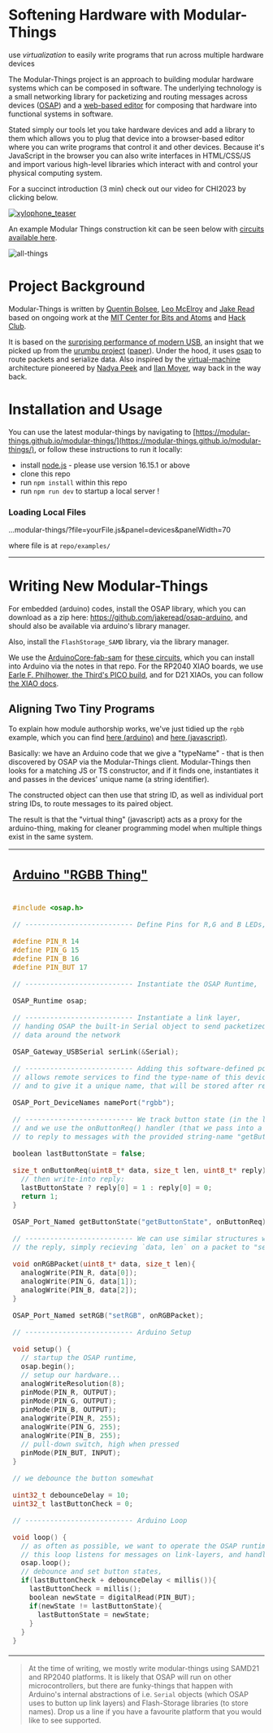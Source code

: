 # Softening Hardware with Modular-Things

use *virtualization* to easily write programs that run across multiple hardware devices

The Modular-Things project is an approach to building modular hardware systems which can be composed in software.
The underlying technology is a small networking library for packetizing and routing messages across devices ([OSAP](http://osap.tools/)) and a [web-based editor](https://modular-things.github.io/modular-things/) for composing that hardware into functional systems in software. 

Stated simply our tools let you take hardware devices and add a library to them which allows you to plug that device into a browser-based editor where you can write programs that control it and other devices. Because it's JavaScript in the browser you can also write interfaces in HTML/CSS/JS and import various high-level libraries which interact with and control your physical computing system.

For a succinct introduction (3 min) check out our video for CHI2023 by clicking below.

[![xylophone_teaser](https://user-images.githubusercontent.com/27078897/227839123-76ac63d5-3384-4ed5-862e-2ece6add0404.jpg)](https://vimeo.com/811895279)

An example Modular Things construction kit can be seen below with [circuits available here](https://github.com/modular-things/modular-things-circuits).

![all-things](https://user-images.githubusercontent.com/27078897/227838793-23ff9302-8a19-44f2-bb30-a2155078a1fb.jpg)

# Project Background

Modular-Things is written by [Quentin Bolsee](https://github.com/qbolsee), [Leo McElroy](https://github.com/leomcelroy) and [Jake Read](https://github.com/jakeread) based on ongoing work at the [MIT Center for Bits and Atoms](https://cba.mit.edu/) and [Hack Club](https://hackclub.com/). 

It is based on the [surprising performance of modern USB](log/2022-11_usb-motion-perf-tests-log.md), an insight that we picked up from the [urumbu project](https://gitlab.cba.mit.edu/neilg/urumbu) ([paper](https://cba.mit.edu/docs/papers/22.11.Urumbu.pdf)). Under the hood, it uses [osap](http://osap.tools/) to route packets and serialize data. Also inspired by the [virtual-machine](https://cba.mit.edu/docs/theses/16.08.Peek.pdf) architecture pioneered by [Nadya Peek](http://infosyncratic.nl/) and [Ilan Moyer](https://web.mit.edu/imoyer/www/index.html), way back in the way back. 

# Installation and Usage 

You can use the latest modular-things by navigating to [https://modular-things.github.io/modular-things/](https://modular-things.github.io/modular-things/), or follow these instructions to run it locally:

* install [node.js](https://nodejs.org/en/) - please use version 16.15.1 or above
* clone this repo
* run `npm install` within this repo
* run `npm run dev` to startup a local server !

### Loading Local Files

...modular-things/?file=yourFile.js&panel=devices&panelWidth=70

where file is at `repo/examples/`

--- 

# Writing New Modular-Things

For embedded (arduino) codes, install the OSAP library, which you can download as a zip here: https://github.com/jakeread/osap-arduino, and should also be available via arduino's library manager.

Also, install the `FlashStorage_SAMD` library, via the library manager.

We use the [ArduinoCore-fab-sam](https://github.com/qbolsee/ArduinoCore-fab-sam) for [these circuits](https://github.com/modular-things/modular-things-circuits), which you can install into Arduino via the notes in that repo. For the RP2040 XIAO boards, we use [Earle F. Philhower, the Third's PICO build](https://github.com/earlephilhower/arduino-pico), and for D21 XIAOs, you can follow [the XIAO docs](https://wiki.seeedstudio.com/Seeeduino-XIAO/). 

## Aligning Two Tiny Programs

To explain how module authorship works, we've just tidied up the `rgbb` example, which you can find [here (arduino)](arduino/rgbb-thing/rgbb-thing.ino) and [here (javascript)](src/lib/virtualThings/rgbb.ts).

Basically: we have an Arduino code that we give a "typeName" - that is then discovered by OSAP via the Modular-Things client. Modular-Things then looks for a matching JS or TS constructor, and if it finds one, instantiates it and passes in the devices' unique name (a string identifier). 

The constructed object can then use that string ID, as well as individual port string IDs, to route messages to its paired object. 

The result is that the "virtual thing" (javascript) acts as a proxy for the arduino-thing, making for cleaner programming model when multiple things exist in the same system. 

<table>
<tr>
  <td>
    <h2><a href="arduino/rgbb-thing/rgbb-thing.ino" target="new">Arduino "RGBB Thing"</a></h2>
  </td>
  <td>
    <h2><a href="src/lib/virtualThings/rgbb.ts" target="new">JavaScript "RGBB Thing"</a></h2>
  </td>
</tr>
<tr>
<td valign="top">

```cpp 
#include <osap.h>

// -------------------------- Define Pins for R,G and B LEDs, and one Button

#define PIN_R 14
#define PIN_G 15
#define PIN_B 16
#define PIN_BUT 17

// -------------------------- Instantiate the OSAP Runtime, 

OSAP_Runtime osap;

// -------------------------- Instantiate a link layer, 
// handing OSAP the built-in Serial object to send packetized 
// data around the network 

OSAP_Gateway_USBSerial serLink(&Serial);

// -------------------------- Adding this software-defined port 
// allows remote services to find the type-name of this device (here "rgbb")
// and to give it a unique name, that will be stored after reset 

OSAP_Port_DeviceNames namePort("rgbb");

// -------------------------- We track button state (in the loop()), 
// and we use the onButtonReq() handler (that we pass into a named port)
// to reply to messages with the provided string-name "getButtonState"

boolean lastButtonState = false;

size_t onButtonReq(uint8_t* data, size_t len, uint8_t* reply){
  // then write-into reply:
  lastButtonState ? reply[0] = 1 : reply[0] = 0;
  return 1;
}

OSAP_Port_Named getButtonState("getButtonState", onButtonReq);

// -------------------------- We can use similar structures without 
// the reply, simply recieving `data, len` on a packet to "setRGB" here 

void onRGBPacket(uint8_t* data, size_t len){
  analogWrite(PIN_R, data[0]);
  analogWrite(PIN_G, data[1]);
  analogWrite(PIN_B, data[2]);
}

OSAP_Port_Named setRGB("setRGB", onRGBPacket);

// -------------------------- Arduino Setup

void setup() {
  // startup the OSAP runtime,
  osap.begin();
  // setup our hardware... 
  analogWriteResolution(8);
  pinMode(PIN_R, OUTPUT);
  pinMode(PIN_G, OUTPUT);
  pinMode(PIN_B, OUTPUT);
  analogWrite(PIN_R, 255);
  analogWrite(PIN_G, 255);
  analogWrite(PIN_B, 255);
  // pull-down switch, high when pressed
  pinMode(PIN_BUT, INPUT);
}

// we debounce the button somewhat 

uint32_t debounceDelay = 10;
uint32_t lastButtonCheck = 0;

// -------------------------- Arduino Loop

void loop() {
  // as often as possible, we want to operate the OSAP runtime, 
  // this loop listens for messages on link-layers, and handles packets... 
  osap.loop();
  // debounce and set button states, 
  if(lastButtonCheck + debounceDelay < millis()){
    lastButtonCheck = millis();
    boolean newState = digitalRead(PIN_BUT);
    if(newState != lastButtonState){
      lastButtonState = newState;
    }
  }
}

```

</td>

<td valign="top">

```javascript
import Thing from "../../../src/lib/thing";

// the name given to us here is the "uniqueName" of the matched 
// device, we use this as a kind of address 
export default class RGBB extends Thing {
  // we can define methods that interact with the device, 
  // using the 'send' primitive, which writes data (bytes) and gets data (bytes) 
  async setRGB(r: number, g: number, b: number) {
    let datagram = new Uint8Array(3);
    datagram[0] = 255 - r * 255;
    datagram[1] = 255 - g * 255;
    datagram[2] = 255 - (b * 255) / 2;
    // to send data, we use 
    // `osap.send(name: string, targetPort: string, data: Uint8Array)`
    // ... and please use 'async' funcs with 'await' in front of 
    // network calls 
    // ... as you have probably figured out, "setRGB" here routes to 
    // the function defined around line 43 in the arduino example
    await this.send("setRGB", datagram);
  }

  async getButtonState() {
    // named-ports that return data resolve that data like-so:
    let res = await this.send("getButtonState", new Uint8Array([]));
    // and we can deserialize results... 
    if (res[0] > 0) {
      return true;
    } else {
      return false;
    }
  }

  // then we can docs our API, 
  api = [
    {
      name: "setRGB",
      args: [
        "red: 0 to 1",
        "green: 0 to 1",
        "blue: 0 to 1"
      ],
    },
    {
      name: "getButtonState",
      args: [],
      return: "0 or 1"
    }
  ]
}
```

</td>
</tr>
</table>



> At the time of writing, we mostly write modular-things using SAMD21 and RP2040 platforms. It is likely that OSAP will run on other microcontrollers, but there are funky-things that happen with Arduino's internal abstractions of i.e. `Serial` objects (which OSAP uses to button up link layers) and Flash-Storage libraries (to store names). Drop us a line if you have a favourite platform that you would like to see supported. 
